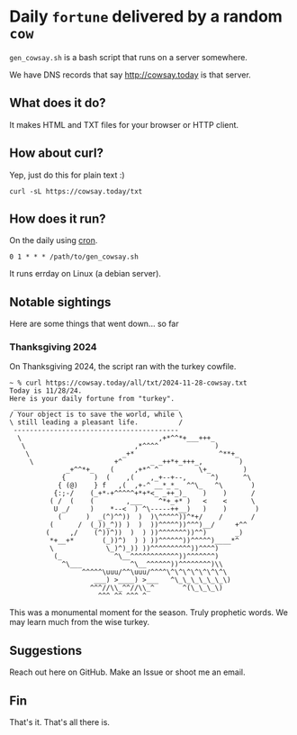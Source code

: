# Daily `fortune` delivered by a random `cow`

`gen_cowsay.sh` is a bash script that runs on a server somewhere.

We have DNS records that say http://cowsay.today is that server.

## What does it do?

It makes HTML and TXT files for your browser or HTTP client.

## How about curl?

Yep, just do this for plain text :)

```shell
curl -sL https://cowsay.today/txt
```

## How does it run?

On the daily using [cron](https://en.wikipedia.org/wiki/Cron).

```
0 1 * * * /path/to/gen_cowsay.sh
```

It runs errday on Linux (a debian server).

## Notable sightings

Here are some things that went down... so far

### Thanksgiving 2024

On Thanksgiving 2024, the script ran with the turkey cowfile.

```
~ % curl https://cowsay.today/all/txt/2024-11-28-cowsay.txt
Today is 11/28/24.
Here is your daily fortune from "turkey".
 _________________________________________
/ Your object is to save the world, while \
\ still leading a pleasant life.          /
 -----------------------------------------
  \                                  ,+*^^*+___+++_
   \                           ,*^^^^              )
    \                       _+*                     ^**+_
     \                    +^       _ _++*+_+++_,         )
              _+^^*+_    (     ,+*^ ^          \+_        )
             {       )  (    ,(    ,_+--+--,      ^)      ^\
            { (@)    } f   ,(  ,+-^ __*_*_  ^^\_   ^\       )
           {:;-/    (_+*-+^^^^^+*+*<_ _++_)_    )    )      /
          ( /  (    (        ,___    ^*+_+* )   <    <      \
           U _/     )    *--<  ) ^\-----++__)   )    )       )
            (      )  _(^)^^))  )  )\^^^^^))^*+/    /       /
          (      /  (_))_^)) )  )  ))^^^^^))^^^)__/     +^^
         (     ,/    (^))^))  )  ) ))^^^^^^^))^^)       _)
          *+__+*       (_))^)  ) ) ))^^^^^^))^^^^^)____*^
          \             \_)^)_)) ))^^^^^^^^^^))^^^^)
           (_             ^\__^^^^^^^^^^^^))^^^^^^^)
             ^\___            ^\__^^^^^^))^^^^^^^^)\\
                  ^^^^^\uuu/^^\uuu/^^^^\^\^\^\^\^\^\^\
                     ___) >____) >___   ^\_\_\_\_\_\_\)
                    ^^^//\\_^^//\\_^       ^(\_\_\_\)
                      ^^^ ^^ ^^^ ^
```

This was a monumental moment for the season. Truly prophetic words.
We may learn much from the wise turkey.

## Suggestions

Reach out here on GitHub. Make an Issue or shoot me an email.

## Fin

That's it. That's all there is.
